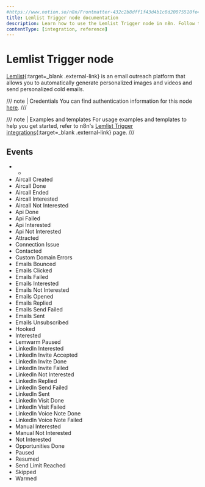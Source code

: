 ```yaml
---
#https://www.notion.so/n8n/Frontmatter-432c2b8dff1f43d4b1c8d20075510fe4
title: Lemlist Trigger node documentation
description: Learn how to use the Lemlist Trigger node in n8n. Follow technical documentation to integrate Lemlist Trigger node into your workflows.
contentType: [integration, reference]
---
```


# Lemlist Trigger node

[Lemlist](https://Lemlist.com){:target=_blank .external-link} is an email outreach platform that allows you to automatically generate personalized images and videos and send personalized cold emails.

/// note | Credentials
You can find authentication information for this node [here](/integrations/builtin/credentials/lemlist.md).
///

///  note  | Examples and templates
For usage examples and templates to help you get started, refer to n8n's [Lemlist Trigger integrations](https://n8n.io/integrations/lemlist-trigger/){:target=_blank .external-link} page.
///

## Events

<!-- vale Vale.Spelling = NO -->
- *
- Aircall Created
- Aircall Done
- Aircall Ended
- Aircall Interested
- Aircall Not Interested
- Api Done
- Api Failed
- Api Interested
- Api Not Interested
- Attracted
- Connection Issue
- Contacted
- Custom Domain Errors
- Emails Bounced
- Emails Clicked
- Emails Failed
- Emails Interested
- Emails Not Interested
- Emails Opened
- Emails Replied
- Emails Send Failed
- Emails Sent
- Emails Unsubscribed
- Hooked
- Interested
- Lemwarm Paused
- LinkedIn Interested
- LinkedIn Invite Accepted
- LinkedIn Invite Done
- LinkedIn Invite Failed
- LinkedIn Not Interested
- LinkedIn Replied
- LinkedIn Send Failed
- LinkedIn Sent
- LinkedIn Visit Done
- LinkedIn Visit Failed
- LinkedIn Voice Note Done
- LinkedIn Voice Note Failed
- Manual Interested
- Manual Not Interested
- Not Interested
- Opportunities Done
- Paused
- Resumed
- Send Limit Reached
- Skipped
- Warmed
<!-- vale Vale.Spelling = YES -->

